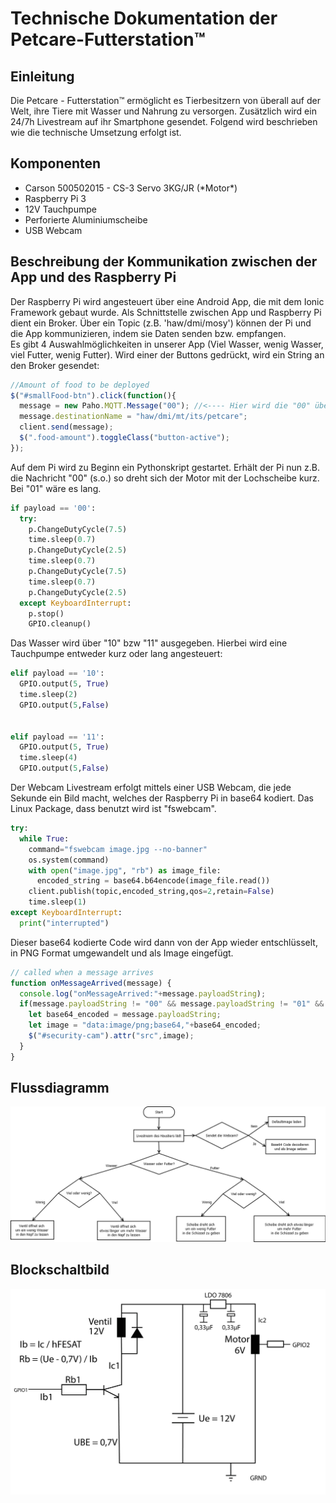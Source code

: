 # Technische Dokumentation der Petcare-Futterstation&#8482;

## Einleitung
Die Petcare - Futterstation&#8482; ermöglicht es Tierbesitzern von überall auf der Welt, ihre Tiere mit Wasser und Nahrung zu versorgen. Zusätzlich wird ein 24/7h Livestream auf ihr Smartphone gesendet. Folgend wird beschrieben wie die technische Umsetzung erfolgt ist.

## Komponenten
<ul>
<li>Carson 500502015 - CS-3 Servo 3KG/JR (*Motor*)</li>
<li>Raspberry Pi 3</li>
<li>12V Tauchpumpe</li>
<li>Perforierte Aluminiumscheibe</li>
<li>USB Webcam</li>
</ul>

## Beschreibung der Kommunikation zwischen der App und des Raspberry Pi
Der Raspberry Pi wird angesteuert über eine Android App, die mit dem Ionic Framework gebaut wurde. Als Schnittstelle zwischen App und Raspberry Pi dient ein Broker. Über ein Topic (z.B. 'haw/dmi/mosy') können der Pi und die App kommunizieren, indem sie Daten senden bzw. empfangen.  
Es gibt 4 Auswahlmöglichkeiten in unserer App (Viel Wasser, wenig Wasser, viel Futter, wenig Futter). Wird einer der Buttons gedrückt, wird ein String an den Broker gesendet:
```javascript
//Amount of food to be deployed
$("#smallFood-btn").click(function(){
  message = new Paho.MQTT.Message("00"); //<---- Hier wird die "00" übertragen
  message.destinationName = "haw/dmi/mt/its/petcare";
  client.send(message);
  $(".food-amount").toggleClass("button-active");
});
```
Auf dem Pi wird zu Beginn ein Pythonskript gestartet. Erhält der Pi nun z.B. die Nachricht "00" (s.o.) so dreht sich der Motor mit der Lochscheibe kurz. Bei "01" wäre es lang.
```python
if payload == '00':
  try:
    p.ChangeDutyCycle(7.5)
    time.sleep(0.7)
    p.ChangeDutyCycle(2.5)
    time.sleep(0.7)
    p.ChangeDutyCycle(7.5)
    time.sleep(0.7)
    p.ChangeDutyCycle(2.5)
  except KeyboardInterrupt:
    p.stop()
    GPIO.cleanup()
```
Das Wasser wird über "10" bzw "11" ausgegeben. Hierbei wird eine Tauchpumpe entweder kurz oder lang angesteuert:
```python
elif payload == '10':
  GPIO.output(5, True)
  time.sleep(2)
  GPIO.output(5,False)


elif payload == '11':
  GPIO.output(5, True)
  time.sleep(4)
  GPIO.output(5,False)
```
Der Webcam Livestream erfolgt mittels einer USB Webcam, die jede Sekunde ein Bild macht, welches der Raspberry Pi in base64 kodiert. Das Linux Package, dass benutzt wird ist "fswebcam".
```python
try:
  while True:
    command="fswebcam image.jpg --no-banner"
    os.system(command)
    with open("image.jpg", "rb") as image_file:
      encoded_string = base64.b64encode(image_file.read())
    client.publish(topic,encoded_string,qos=2,retain=False)
    time.sleep(1)
except KeyboardInterrupt:
  print("interrupted")
```
Dieser base64 kodierte Code wird dann von der App wieder entschlüsselt, in PNG Format umgewandelt und als Image eingefügt.
```javascript
// called when a message arrives
function onMessageArrived(message) {
  console.log("onMessageArrived:"+message.payloadString);
  if(message.payloadString != "00" && message.payloadString != "01" && message.payloadString != "10" && message.payloadString != "11"){
    let base64_encoded = message.payloadString;
    let image = "data:image/png;base64,"+base64_encoded;
    $("#security-cam").attr("src",image);
  }
}
```  



## Flussdiagramm
![Flussdiagramm](fluss-mosy2.png)

<div style="page-break-after: always;"></div>

## Blockschaltbild
![Blockschaltbild](Elektronischeverschaltung.jpg)
